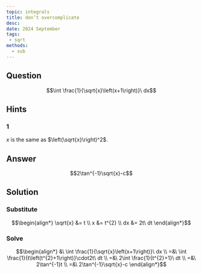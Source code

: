 ```yaml
---
topic: integrals
title: don’t overcomplicate
desc: 
date: 2024 September
tags:
 - sqrt
methods:
  - sub
---
```



## Question
```math
\int \frac{1}{\sqrt{x}\left(x+1\right)}\ dx
```


## Hints

### 1
$x$ is the same as $\left(\sqrt{x}\right)^2$.


## Answer
```math
2\tan^{-1}\sqrt{x}-c
```


## Solution

### Substitute
```math
\begin{align*}
  \sqrt{x} &= t
  \\ x &= t^{2}
  \\ dx &= 2t\ dt
\end{align*}
```

### Solve
```math
\begin{align*}
  &\ \int \frac{1}{\sqrt{x}\left(x+1\right)}\ dx
  \\ =&\ \int \frac{1}{t\left(t^{2}+1\right)}\cdot2t\ dt
  \\ =&\ 2\int \frac{1}{t^{2}+1}\ dt
  \\ =&\ 2\tan^{-1}t
  \\ =&\ 2\tan^{-1}\sqrt{x}-c
\end{align*}
```
